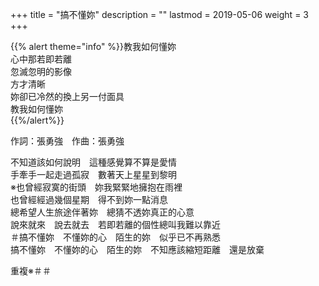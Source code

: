 +++
title = "搞不懂妳"
description = ""
lastmod = 2019-05-06
weight = 3
+++

{{% alert theme="info" %}}教我如何懂妳<br/>心中那若即若離<br/>忽滅忽明的影像<br/>方才清晰<br/>妳卻已冷然的換上另一付面具<br/>教我如何懂妳<br/>{{%/alert%}}

作詞：張勇強　作曲：張勇強

不知道該如何說明　這種感覺算不算是愛情  
手牽手一起走過孤寂　數著天上星星到黎明  
※也曾經寂寞的街頭　妳我緊緊地擁抱在雨裡  
也曾經經過幾個星期　得不到妳一點消息  
總希望人生旅途伴著妳　總猜不透妳真正的心意  
說來就來　說去就去　若即若離的個性總叫我難以靠近  
＃搞不懂妳　不懂妳的心　陌生的妳　似乎已不再熟悉  
搞不懂妳　不懂妳的心　陌生的妳　不知應該縮短距離　還是放棄  

重複※＃＃
